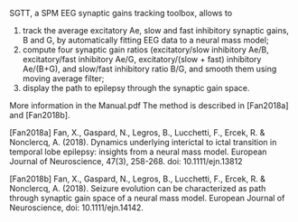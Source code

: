SGTT, a SPM EEG synaptic gains tracking toolbox, allows to

1. track the average excitatory Ae, slow and fast inhibitory synaptic gains, B and G, by automatically fitting EEG data to a neural mass model;
2. compute four synaptic gain ratios (excitatory/slow inhibitory Ae/B, excitatory/fast inhibitory Ae/G, excitatory/(slow + fast) inhibitory Ae/(B+G), and slow/fast inhibitory ratio B/G, and smooth them using moving average filter;
3. display the path to epilepsy through the synaptic gain space.

More information in the Manual.pdf
The method is described in [Fan2018a] and [Fan2018b].


[Fan2018a] Fan, X., Gaspard, N., Legros, B., Lucchetti, F., Ercek, R. & Nonclercq, A. (2018). Dynamics underlying interictal to ictal transition in temporal lobe epilepsy: insights from a neural mass model. European Journal of Neuroscience, 47(3), 258-268. doi: 10.1111/ejn.13812

[Fan2018b] Fan, X., Gaspard, N., Legros, B., Lucchetti, F., Ercek, R. & Nonclercq, A. (2018). Seizure evolution can be characterized as path through synaptic gain space of a neural mass model. European Journal of Neuroscience, doi: 10.1111/ejn.14142.
